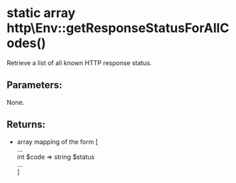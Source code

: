 # static array http\Env::getResponseStatusForAllCodes()

Retrieve a list of all known HTTP response status.

## Parameters:

None.

## Returns:

* array mapping of the form \[  
  ...  
  int $code => string $status  
  ...  
  \]
